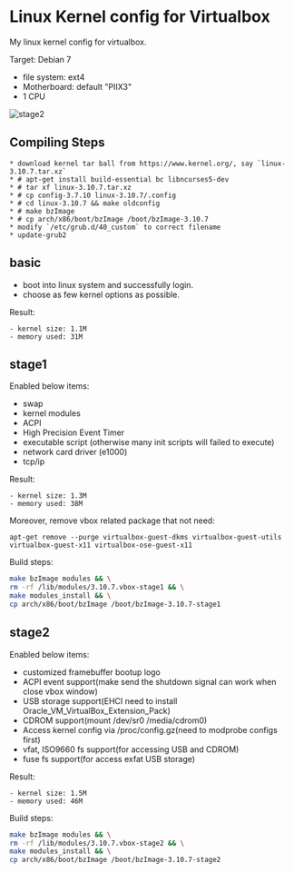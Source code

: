Linux Kernel config for Virtualbox
==================================

My linux kernel config for virtualbox.

Target: Debian 7

* file system: ext4
* Motherboard: default "PIIX3"
* 1 CPU

![stage2](https://raw.github.com/changsijay/virtualbox_linux_kernel_config/master/stage2/boot_screen-3.10.7.png)

Compiling Steps
---------------

```
* download kernel tar ball from https://www.kernel.org/, say `linux-3.10.7.tar.xz`
* # apt-get install build-essential bc libncurses5-dev
* # tar xf linux-3.10.7.tar.xz
* # cp config-3.7.10 linux-3.10.7/.config
* # cd linux-3.10.7 && make oldconfig
* # make bzImage
* # cp arch/x86/boot/bzImage /boot/bzImage-3.10.7
* modify `/etc/grub.d/40_custom` to correct filename
* update-grub2
```

basic
-----

* boot into linux system and successfully login.
* choose as few kernel options as possible.

Result:

    - kernel size: 1.1M
    - memory used: 31M


stage1
------

Enabled below items:

* swap
* kernel modules
* ACPI
* High Precision Event Timer
* executable script (otherwise many init scripts will failed to execute)
* network card driver (e1000)
* tcp/ip

Result:

    - kernel size: 1.3M
    - memory used: 38M
    
Moreover, remove vbox related package that not need:

``apt-get remove --purge virtualbox-guest-dkms virtualbox-guest-utils virtualbox-guest-x11 virtualbox-ose-guest-x11``

Build steps:

```bash
make bzImage modules && \
rm -rf /lib/modules/3.10.7.vbox-stage1 && \
make modules_install && \
cp arch/x86/boot/bzImage /boot/bzImage-3.10.7-stage1
```

stage2
------

Enabled below items:

* customized framebuffer bootup logo
* ACPI event support(make send the shutdown signal can work when close vbox window)
* USB storage support(EHCI need to install Oracle_VM_VirtualBox_Extension_Pack)
* CDROM support(mount /dev/sr0 /media/cdrom0)
* Access kernel config via /proc/config.gz(need to modprobe configs first)
* vfat, ISO9660 fs support(for accessing USB and CDROM)
* fuse fs support(for access exfat USB storage)


Result:

    - kernel size: 1.5M
    - memory used: 46M

Build steps:

```bash
make bzImage modules && \
rm -rf /lib/modules/3.10.7.vbox-stage2 && \
make modules_install && \
cp arch/x86/boot/bzImage /boot/bzImage-3.10.7-stage2
```


